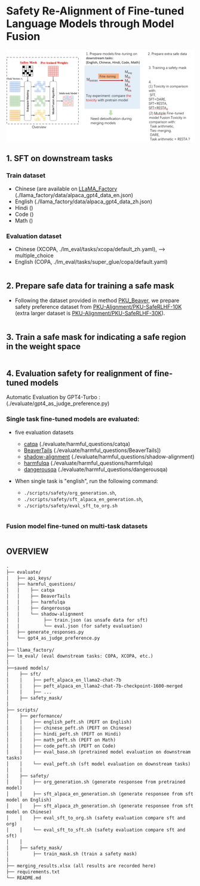 # Safety Re-Alignment of Fine-tuned Language Models through Model Fusion
![Alt text](overview.png)

## 1. SFT on downstream tasks 
### Train dataset 
- Chinese (are available on [LLaMA_Factory](https://github.com/hiyouga/LLaMA-Factory) (./llama_factory/data/alpaca_gpt4_data_en.json)
- English (./llama_factory/data/alpaca_gpt4_data_zh.json)
- Hindi ()
- Code ()
- Math ()

### Evaluation dataset
- Chinese (XCOPA, ./lm_eval/tasks/xcopa/default_zh.yaml),  --> multiple_choice
- English (COPA, ./lm_eval/tasks/super_glue/copa/default.yaml)

````

````
## 2. Prepare safe data for training a safe mask
- Following the dataset provided in method [PKU_Beaver](https://github.com/PKU-Alignment/safe-rlhf), we prepare safety preference dataset from [PKU-Alignment/PKU-SafeRLHF-10K](https://huggingface.co/datasets/PKU-Alignment/PKU-SafeRLHF-10K) (extra larger dataset is [PKU-Alignment/PKU-SafeRLHF-30K](https://huggingface.co/datasets/PKU-Alignment/PKU-SafeRLHF-30K)). 
````

````

## 3. Train a safe mask for indicating a safe region in the weight space

````

````

## 4. Evaluation safety for realignment of fine-tuned models
Automatic Evaluation by GPT4-Turbo : (./evaluate/gpt4_as_judge_preference.py)

### Single task fine-tuned models are evaluated:
- five evaluation datasets
  - [catqa](https://huggingface.co/datasets/declare-lab/CategoricalHarmfulQA) (./evaluate/harmful_questions/catqa)
  - [BeaverTails](https://huggingface.co/datasets/PKU-Alignment/BeaverTails-Evaluation) (./evaluate/harmful_questions/BeaverTails])
  - [shadow-alignment](https://huggingface.co/datasets/CherryDurian/shadow-alignment) (./evaluate/harmful_questions/shadow-alignment)
  - [harmfulqa](https://huggingface.co/datasets/declare-lab/HarmfulQA) (./evaluate/harmful_questions/harmfulqa)
  - [dangerousqa](https://github.com/SALT-NLP/chain-of-thought-bias/blob/main/data/dangerous-q/toxic_outs.json) (./evaluate/harmful_questions/dangerousqa)

- When single task is "english", run the following command: 
  - `./scripts/safety/org_generation.sh`, 
  - `./scripts/safety/sft_alpaca_en_generation.sh`,
  - `./scripts/safety/eval_sft_to_org.sh`

````

````
### Fusion model fine-tuned on multi-task datasets
````

````
## OVERVIEW
````
.
├── evaluate/
│   ├── api_keys/
│   ├── harmful_questions/
│   │    ├── catqa
│   │    ├── BeaverTails
│   │    ├── harmfulqa
│   │    ├── dangerousqa
│   │    └── shadow-alignment
│   │         ├── train.json (as unsafe data for sft)
│   │         └── eval.json (for safety evaluation)
│   ├── generate_responses.py
│   └── gpt4_as_judge_preference.py
│ 
├── llama_factory/
├── lm_eval/ (eval downstream tasks: COPA, XCOPA, etc.)
│ 
├──saved models/
│    ├── sft/
│    │    ├── peft_alpaca_en_llama2-chat-7b
│    │    ├── peft_alpaca_en_llama2-chat-7b-checkpoint-1600-merged
│    │    ├── ...
│    ├── safety_mask/
│
├── scripts/
│    ├── performance/
│    │    ├── english_peft.sh (PEFT on English)
│    │    ├── chinese_peft.sh (PEFT on Chinese)
│    │    ├── hindi_peft.sh (PEFT on Hindi)
│    │    ├── math_peft.sh (PEFT on Math)
│    │    ├── code_peft.sh (PEFT on Code)
│    │    ├── eval_base.sh (pretrained model evaluation on downstream tasks)
│    │    └── eval_peft.sh (sft model evaluation on downstream tasks)
│    │    
│    ├── safety/
│    │    ├── org_generation.sh (generate responsee from pretrained model)
│    │    ├── sft_alpaca_en_generation.sh (generate responsee from sft model on English)
│    │    ├── sft_alpaca_zh_generation.sh (generate responsee from sft model on Chinese)
│    │    ├── eval_sft_to_org.sh (safety evaluation compare sft and org)
│    │    └── eval_sft_to_sft.sh (safety evaluation compare sft and sft)
│    │ 
│    ├── safety_mask/
│         ├── train_mask.sh (train a safety mask)
│ 
├── merging_results.xlsx (all results are recorded here)
├── requirements.txt
└── README.md
````
